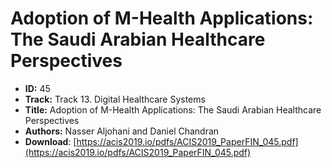 # Adoption of M-Health Applications: The Saudi Arabian Healthcare Perspectives

- **ID:** 45
- **Track:** Track 13. Digital Healthcare Systems
- **Title:** Adoption of M-Health Applications: The Saudi Arabian Healthcare Perspectives
- **Authors:** Nasser Aljohani and Daniel Chandran
- **Download**: [https://acis2019.io/pdfs/ACIS2019_PaperFIN_045.pdf](https://acis2019.io/pdfs/ACIS2019_PaperFIN_045.pdf)